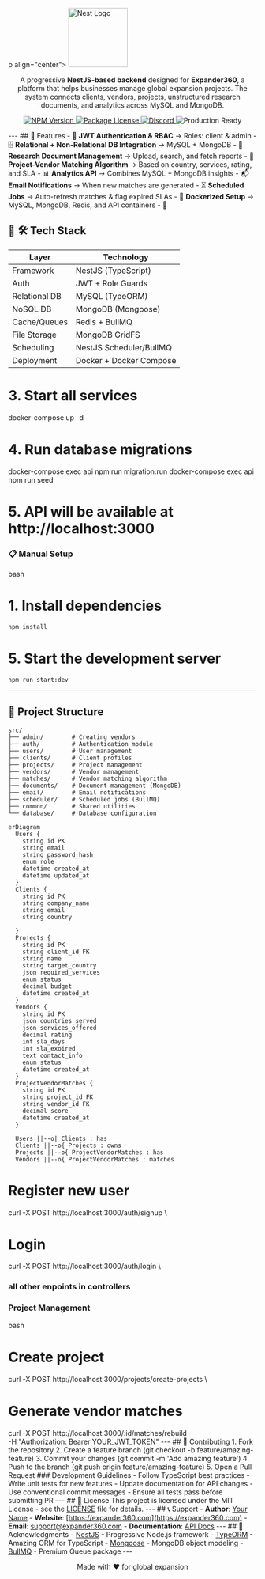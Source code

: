 p align="center"> <a href="http://nestjs.com/" target="blank"> <img src="https://nestjs.com/img/logo-small.svg" width="120" alt="Nest Logo" /> </a> </p> <p align="center"> A progressive <strong>NestJS-based backend</strong> designed for <strong>Expander360</strong>, a platform that helps businesses manage global expansion projects. The system connects clients, vendors, projects, unstructured research documents, and analytics across MySQL and MongoDB. </p> <p align="center"> <a href="https://www.npmjs.com/~nestjscore" target="_blank"> <img src="https://img.shields.io/npm/v/@nestjs/core.svg" alt="NPM Version" /> </a> <a href="https://www.npmjs.com/~nestjscore" target="_blank"> <img src="https://img.shields.io/npm/l/@nestjs/core.svg" alt="Package License" /> </a> <a href="https://discord.gg/G7Qnnhy" target="_blank"> <img src="https://img.shields.io/badge/discord-online-brightgreen.svg" alt="Discord"/> </a> <img src="https://img.shields.io/badge/Status-Production%20Ready-green.svg" alt="Production Ready" /> </p> --- ## 📌 Features - 🔐 **JWT Authentication & RBAC** → Roles: client & admin - 🗄 **Relational + Non-Relational DB Integration** → MySQL + MongoDB - 📁 **Research Document Management** → Upload, search, and fetch reports - 🤝 **Project-Vendor Matching Algorithm** → Based on country, services, rating, and SLA - 📊 **Analytics API** → Combines MySQL + MongoDB insights - 📬 **Email Notifications** → When new matches are generated - ⏳ **Scheduled Jobs** → Auto-refresh matches & flag expired SLAs - 🐳 **Dockerized Setup** → MySQL, MongoDB, Redis, and API containers - 🚀

## 🚀 🛠 Tech Stack

| Layer         | Technology              |
| ------------- | ----------------------- |
| Framework     | NestJS (TypeScript)     |
| Auth          | JWT + Role Guards       |
| Relational DB | MySQL (TypeORM)         |
| NoSQL DB      | MongoDB (Mongoose)      |
| Cache/Queues  | Redis + BullMQ          |
| File Storage  | MongoDB GridFS          |
| Scheduling    | NestJS Scheduler/BullMQ |
| Deployment    | Docker + Docker Compose |

# 3. Start all services

docker-compose up -d

# 4. Run database migrations

docker-compose exec api npm run migration:run
docker-compose exec api npm run seed

# 5. API will be available at http://localhost:3000

### 📋 Manual Setup

bash
# 1. Install dependencies

```bash
npm install
```

# 5. Start the development server

```bash
npm run start:dev
```

---

## 📂 Project Structure

```
src/
├── admin/        # Creating vendors
├── auth/         # Authentication module
├── users/        # User management
├── clients/      # Client profiles
├── projects/     # Project management
├── vendors/      # Vendor management
├── matches/      # Vendor matching algorithm
├── documents/    # Document management (MongoDB)
├── email/        # Email notifications
├── scheduler/    # Scheduled jobs (BullMQ)
├── common/       # Shared utilities
└── database/     # Database configuration
```

```mermaid
erDiagram
  Users {
    string id PK
    string email
    string password_hash
    enum role
    datetime created_at
    datetime updated_at
  }
  Clients {
    string id PK
    string company_name
    string email
    string country

  }
  Projects {
    string id PK
    string client_id FK
    string name
    string target_country
    json required_services
    enum status
    decimal budget
    datetime created_at
  }
  Vendors {
    string id PK
    json countries_served
    json services_offered
    decimal rating
    int sla_days
    int sla_exoired
    text contact_info
    enum status
    datetime created_at
  }
  ProjectVendorMatches {
    string id PK
    string project_id FK
    string vendor_id FK
    decimal score
    datetime created_at
  }

  Users ||--o| Clients : has
  Clients ||--o{ Projects : owns
  Projects ||--o{ ProjectVendorMatches : has
  Vendors ||--o{ ProjectVendorMatches : matches
```

# Register new user

curl -X POST http://localhost:3000/auth/signup \

# Login

curl -X POST http://localhost:3000/auth/login \

### all other enpoints in controllers

### Project Management

bash

# Create project

curl -X POST http://localhost:3000/projects/create-projects \

# Generate vendor matches

curl -X POST http://localhost:3000/:id/matches/rebuild \
 -H "Authorization: Bearer YOUR_JWT_TOKEN"
--- ## 🤝 Contributing 1. Fork the repository 2. Create a feature branch (git checkout -b feature/amazing-feature) 3. Commit your changes (git commit -m 'Add amazing feature') 4. Push to the branch (git push origin feature/amazing-feature) 5. Open a Pull Request ### Development Guidelines - Follow TypeScript best practices - Write unit tests for new features - Update documentation for API changes - Use conventional commit messages - Ensure all tests pass before submitting PR --- ## 📄 License This project is licensed under the MIT License - see the [LICENSE](LICENSE) file for details. --- ## 📞 Support - **Author**: [Your Name](https://github.com/your-username) - **Website**: [https://expander360.com](https://expander360.com) - **Email**: [support@expander360.com](mailto:support@expander360.com) - **Documentation**: [API Docs](https://your-api-docs.com) --- ## 🙏 Acknowledgments - [NestJS](https://nestjs.com/) - Progressive Node.js framework - [TypeORM](https://typeorm.io/) - Amazing ORM for TypeScript - [Mongoose](https://mongoosejs.com/) - MongoDB object modeling - [BullMQ](https://bullmq.io/) - Premium Queue package --- <p align="center"> Made with ❤️ for global expansion </p>
